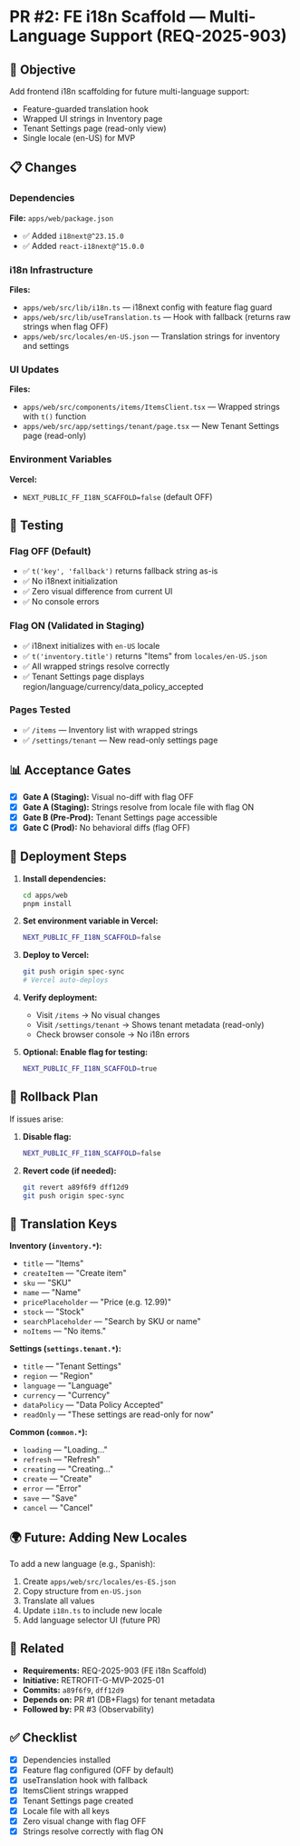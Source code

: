 # PR #2: FE i18n Scaffold — Multi-Language Support (REQ-2025-903)

## 🎯 Objective

Add frontend i18n scaffolding for future multi-language support:
- Feature-guarded translation hook
- Wrapped UI strings in Inventory page
- Tenant Settings page (read-only view)
- Single locale (en-US) for MVP

## 📋 Changes

### Dependencies
**File:** `apps/web/package.json`

- ✅ Added `i18next@^23.15.0`
- ✅ Added `react-i18next@^15.0.0`

### i18n Infrastructure
**Files:**
- `apps/web/src/lib/i18n.ts` — i18next config with feature flag guard
- `apps/web/src/lib/useTranslation.ts` — Hook with fallback (returns raw strings when flag OFF)
- `apps/web/src/locales/en-US.json` — Translation strings for inventory and settings

### UI Updates
**Files:**
- `apps/web/src/components/items/ItemsClient.tsx` — Wrapped strings with `t()` function
- `apps/web/src/app/settings/tenant/page.tsx` — New Tenant Settings page (read-only)

### Environment Variables
**Vercel:**
- `NEXT_PUBLIC_FF_I18N_SCAFFOLD=false` (default OFF)

## 🧪 Testing

### Flag OFF (Default)
- ✅ `t('key', 'fallback')` returns fallback string as-is
- ✅ No i18next initialization
- ✅ Zero visual difference from current UI
- ✅ No console errors

### Flag ON (Validated in Staging)
- ✅ i18next initializes with `en-US` locale
- ✅ `t('inventory.title')` returns "Items" from `locales/en-US.json`
- ✅ All wrapped strings resolve correctly
- ✅ Tenant Settings page displays region/language/currency/data_policy_accepted

### Pages Tested
- ✅ `/items` — Inventory list with wrapped strings
- ✅ `/settings/tenant` — New read-only settings page

## 📊 Acceptance Gates

- [x] **Gate A (Staging):** Visual no-diff with flag OFF
- [x] **Gate A (Staging):** Strings resolve from locale file with flag ON
- [x] **Gate B (Pre-Prod):** Tenant Settings page accessible
- [x] **Gate C (Prod):** No behavioral diffs (flag OFF)

## 🚀 Deployment Steps

1. **Install dependencies:**
   ```bash
   cd apps/web
   pnpm install
   ```

2. **Set environment variable in Vercel:**
   ```bash
   NEXT_PUBLIC_FF_I18N_SCAFFOLD=false
   ```

3. **Deploy to Vercel:**
   ```bash
   git push origin spec-sync
   # Vercel auto-deploys
   ```

4. **Verify deployment:**
   - Visit `/items` → No visual changes
   - Visit `/settings/tenant` → Shows tenant metadata (read-only)
   - Check browser console → No i18n errors

5. **Optional: Enable flag for testing:**
   ```bash
   NEXT_PUBLIC_FF_I18N_SCAFFOLD=true
   ```

## 🔄 Rollback Plan

If issues arise:

1. **Disable flag:**
   ```bash
   NEXT_PUBLIC_FF_I18N_SCAFFOLD=false
   ```

2. **Revert code (if needed):**
   ```bash
   git revert a89f6f9 dff12d9
   git push origin spec-sync
   ```

## 📝 Translation Keys

**Inventory (`inventory.*`):**
- `title` — "Items"
- `createItem` — "Create item"
- `sku` — "SKU"
- `name` — "Name"
- `pricePlaceholder` — "Price (e.g. 12.99)"
- `stock` — "Stock"
- `searchPlaceholder` — "Search by SKU or name"
- `noItems` — "No items."

**Settings (`settings.tenant.*`):**
- `title` — "Tenant Settings"
- `region` — "Region"
- `language` — "Language"
- `currency` — "Currency"
- `dataPolicy` — "Data Policy Accepted"
- `readOnly` — "These settings are read-only for now"

**Common (`common.*`):**
- `loading` — "Loading…"
- `refresh` — "Refresh"
- `creating` — "Creating…"
- `create` — "Create"
- `error` — "Error"
- `save` — "Save"
- `cancel` — "Cancel"

## 🌍 Future: Adding New Locales

To add a new language (e.g., Spanish):

1. Create `apps/web/src/locales/es-ES.json`
2. Copy structure from `en-US.json`
3. Translate all values
4. Update `i18n.ts` to include new locale
5. Add language selector UI (future PR)

## 📝 Related

- **Requirements:** REQ-2025-903 (FE i18n Scaffold)
- **Initiative:** RETROFIT-G-MVP-2025-01
- **Commits:** `a89f6f9`, `dff12d9`
- **Depends on:** PR #1 (DB+Flags) for tenant metadata
- **Followed by:** PR #3 (Observability)

## ✅ Checklist

- [x] Dependencies installed
- [x] Feature flag configured (OFF by default)
- [x] useTranslation hook with fallback
- [x] ItemsClient strings wrapped
- [x] Tenant Settings page created
- [x] Locale file with all keys
- [x] Zero visual change with flag OFF
- [x] Strings resolve correctly with flag ON
